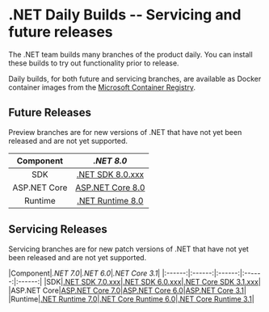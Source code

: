 # .NET Daily Builds -- Servicing and future releases

The .NET team builds many branches of the product daily. You can install these builds to try out functionality prior to release.

Daily builds, for both future and servicing branches, are available as Docker container images from the [Microsoft Container Registry](https://hub.docker.com/_/microsoft-dotnet-nightly/).

## Future Releases

Preview branches are for new versions of .NET that have not yet been released and are not yet supported.

|Component|*.NET 8.0*
|:------:|:------:|
|SDK|[.NET SDK 8.0.xxx](https://github.com/dotnet/installer/blob/main/README.md#installers-and-binaries)
|ASP.NET Core|[ASP.NET Core 8.0](https://github.com/dotnet/aspnetcore/blob/main/docs/DailyBuilds.md)
|Runtime|[.NET Runtime 8.0](https://github.com/dotnet/installer/blob/master/README.md#daily-builds)

## Servicing Releases

Servicing branches are for new patch versions of .NET that have not yet been released and are not yet supported.

|Component|*.NET 7.0*|*.NET 6.0*|*.NET Core 3.1*|
|:------:|:------:|:------:|:------:|:------:|
|SDK|[.NET SDK 7.0.xxx](https://github.com/dotnet/installer/blob/main/README.md#installers-and-binaries)|[.NET SDK 6.0.xxx](https://github.com/dotnet/installer/blob/main/README.md#installers-and-binaries)|[.NET Core SDK 3.1.xxx](https://github.com/dotnet/core-sdk/blob/main/README.md#installers-and-binaries)|
|ASP.NET Core|[ASP.NET Core 7.0](https://github.com/dotnet/aspnetcore/blob/main/docs/DailyBuilds.md)|[ASP.NET Core 6.0](https://github.com/dotnet/aspnetcore/blob/main/docs/DailyBuilds.md)|[ASP.NET Core 3.1](https://github.com/dotnet/aspnetcore/blob/main/docs/DailyBuilds.md)|
|Runtime|[.NET Runtime 7.0](https://github.com/dotnet/installer/blob/master/README.md#daily-builds)|[.NET Core Runtime 6.0](https://github.com/dotnet/installer/blob/master/README.md#daily-builds)|[.NET Core Runtime 3.1](https://github.com/dotnet/core-setup/blob/master/README.md#daily-builds)|
